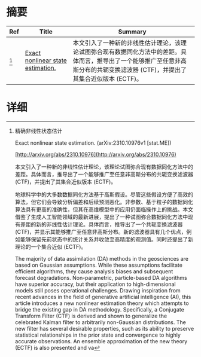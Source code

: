 # 摘要

| Ref | Title | Summary |
| --- | --- | --- |
| [^1] | [Exact nonlinear state estimation.](http://arxiv.org/abs/2310.10976) | 本文引入了一种新的非线性估计理论，该理论试图弥合现有数据同化方法中的差距。具体而言，推导出了一个能够推广至任意非高斯分布的共轭变换滤波器 (CTF)，并提出了其集合近似版本 (ECTF)。 |

# 详细

[^1]: 精确非线性状态估计

    Exact nonlinear state estimation. (arXiv:2310.10976v1 [stat.ME])

    [http://arxiv.org/abs/2310.10976](http://arxiv.org/abs/2310.10976)

    本文引入了一种新的非线性估计理论，该理论试图弥合现有数据同化方法中的差距。具体而言，推导出了一个能够推广至任意非高斯分布的共轭变换滤波器 (CTF)，并提出了其集合近似版本 (ECTF)。

    

    地球科学中的大多数数据同化方法基于高斯假设。尽管这些假设方便了高效的算法，但它们会导致分析偏差和后续预测恶化。非参数、基于粒子的数据同化算法具有更高的准确性，但其在高维模型中的应用仍面临操作上的挑战。本文借鉴了生成人工智能领域的最新进展，提出了一种试图弥合数据同化方法中现有差距的新的非线性估计理论。具体而言，推导出了一个共轭变换滤波器 (CTF)，并显示其能够推广至任意非高斯分布。新的滤波器具有几个优点，例如能够保留先前状态中的统计关系并收敛至高精度的观测值。同时还提出了新理论的一个集合近似 (ECTF)。

    The majority of data assimilation (DA) methods in the geosciences are based on Gaussian assumptions. While these assumptions facilitate efficient algorithms, they cause analysis biases and subsequent forecast degradations. Non-parametric, particle-based DA algorithms have superior accuracy, but their application to high-dimensional models still poses operational challenges. Drawing inspiration from recent advances in the field of generative artificial intelligence (AI), this article introduces a new nonlinear estimation theory which attempts to bridge the existing gap in DA methodology. Specifically, a Conjugate Transform Filter (CTF) is derived and shown to generalize the celebrated Kalman filter to arbitrarily non-Gaussian distributions. The new filter has several desirable properties, such as its ability to preserve statistical relationships in the prior state and convergence to highly accurate observations. An ensemble approximation of the new theory (ECTF) is also presented and va
    

